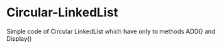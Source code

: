 # Circular-LinkedList
Simple code of Circular LinkedList  which have only to methods ADD() and Display()
